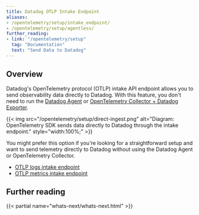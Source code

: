```yaml
---
title: Datadog OTLP Intake Endpoint
aliases:
- /opentelemetry/setup/intake_endpoint/
- /opentelemetry/setup/agentless/
further_reading:
- link: "/opentelemetry/setup"
  tag: "Documentation"
  text: "Send Data to Datadog"
---
```


## Overview

Datadog's OpenTelemetry protocol (OTLP) intake API endpoint allows you to send observability data directly to Datadog. With this feature, you don't need to run the [Datadog Agent][1] or [OpenTelemetry Collector + Datadog Exporter][2].

{{< img src="/opentelemetry/setup/direct-ingest.png" alt="Diagram: OpenTelemetry SDK sends data directly to Datadog through the intake endpoint." style="width:100%;" >}}

You might prefer this option if you're looking for a straightforward setup and want to send telemetry directly to Datadog without using the Datadog Agent or OpenTelemetry Collector.

- [OTLP logs intake endpoint][3]
- [OTLP metrics intake endpoint][4]

## Further reading

{{< partial name="whats-next/whats-next.html" >}}

[1]: /opentelemetry/otlp_ingest_in_the_agent/
[2]: /opentelemetry/setup/collector_exporter/
[3]: /opentelemetry/setup/intake_endpoint/otlp_logs
[4]: /opentelemetry/setup/intake_endpoint/otlp_metrics
